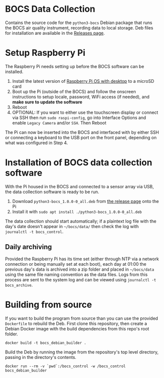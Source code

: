# BOCS Data Collection

Contains the source code for the `python3-bocs` Debian package that runs the BOCS air quality instrument, recording data to local storage.
Deb files for installation are available in the [Releases page](https://github.com/wacl-york/bocs_control/releases).

# Setup Raspberry Pi

The Raspberry Pi needs setting up before the BOCS software can be installed.

  1. Install the latest version of [Raspberry Pi OS with desktop](https://www.raspberrypi.com/software/) to a microSD card
  2. Boot up the Pi (outside of the BOCS) and follow the onscreen instructions to setup locale, password, WiFi access (if needed), and **make sure to update the software**
  3. Reboot
  4. OPTIONAL: If you want to either use the touchscreen display or connect via SSH then run `sudo raspi-config`, go into Interface Options and enable `Legacy Camera` and/or `SSH`. Then Reboot

The Pi can now be inserted into the BOCS and interfaced with by either SSH or connecting a keyboard to the USB port on the front panel, depending on what was configured in Step 4.

# Installation of BOCS data collection software

With the Pi housed in the BOCS and connected to a sensor array via USB, the data collection software is ready to be run.

  1. Download `python3-bocs_1.0.0-0_all.deb` from [the release page](https://github.com/wacl-york/bocs_control/releases/tag/v1.0.0) onto the Pi
  2. Install it with `sudo apt install ./python3-bocs_1.0.0-0_all.deb`

The data collection should start automatically; if a plaintext log file with the day's date doesn't appear in `~/bocs/data/` then check the log with `journalctl -t bocs_control`.

## Daily archiving

Provided the Raspberry Pi has its time set (either through NTP via a network connection or being manually set at each boot), each day at 01:00 the previous day's data is archived into a zip folder and placed in `~/bocs/data` using the same file naming convention as the data files.
Logs from this process are sent to the system log and can be viewed using `journalctl -t bocs_archive`.

# Building from source

If you want to build the program from source than you can use the provided `Dockerfile` to rebuild the Deb.
First clone this repository, then create a Debian Docker image with the build dependencies from this repo's root folder.

```
docker build -t bocs_debian_builder .
```

Build the Deb by running the image from the repository's top level directory, passing in the directory's contents.

```
docker run --rm -v `pwd`:/bocs_control -w /bocs_control bocs_debian_builder
```
